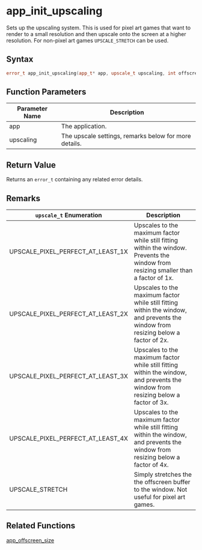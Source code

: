 # app_init_upscaling

Sets up the upscaling system. This is used for pixel art games that want to render to a small resolution and then upscale onto the screen at a higher resolution. For non-pixel art games `UPSCALE_STRETCH` can be used.

## Syntax

```cpp
error_t app_init_upscaling(app_t* app, upscale_t upscaling, int offscreen_w, int offscreen_h);
```

## Function Parameters

Parameter Name | Description
--- | ---
app | The application.
upscaling | The upscale settings, remarks below for more details.

## Return Value

Returns an `error_t` containing any related error details.

## Remarks

`upscale_t` Enumeration | Description
--- | ---
UPSCALE_PIXEL_PERFECT_AT_LEAST_1X | Upscales to the maximum factor while still fitting within the window. Prevents the window from resizing smaller than a factor of 1x.
UPSCALE_PIXEL_PERFECT_AT_LEAST_2X | Upscales to the maximum factor while still fitting within the window, and prevents the window from resizing below a factor of 2x.
UPSCALE_PIXEL_PERFECT_AT_LEAST_3X | Upscales to the maximum factor while still fitting within the window, and prevents the window from resizing below a factor of 3x.
UPSCALE_PIXEL_PERFECT_AT_LEAST_4X | Upscales to the maximum factor while still fitting within the window, and prevents the window from resizing below a factor of 4x.
UPSCALE_STRETCH | Simply stretches the the offscreen buffer to the window. Not useful for pixel art games.

## Related Functions

[app_offscreen_size](https://github.com/RandyGaul/cute_framework/blob/master/docs/app/app_offscreen_size.md)  
